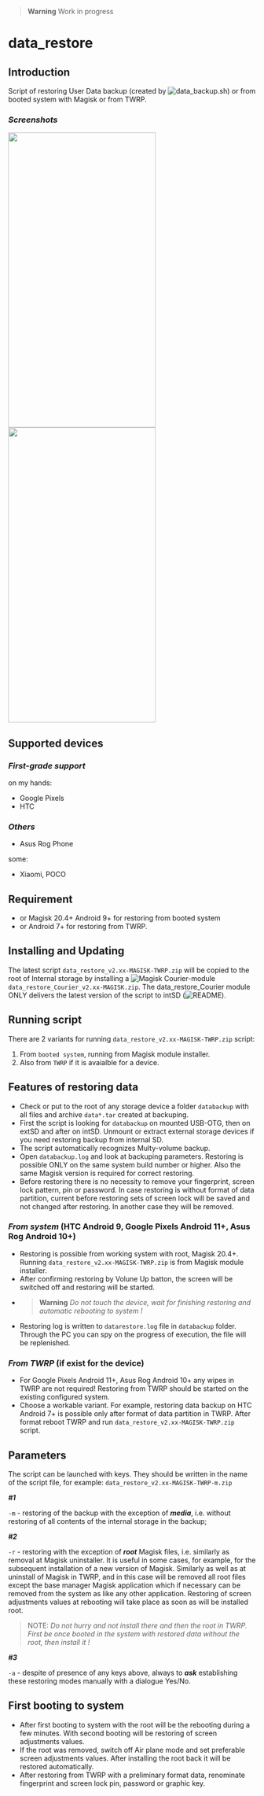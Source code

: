 > **Warning** Work in progress

# data_restore

## Introduction
Script of restoring User Data backup (created by ![data_backup.sh](https://github.com/Magisk-Modules-Alt-Repo/data_backup)) or from booted system with Magisk or from TWRP.

### ***Screenshots***

<img width="300" height="600" src="https://raw.githubusercontent.com/ziandzivan/data_restore/main/assets/Screenshot_20230301-132028.png"> <img width="300" height="600" src="https://raw.githubusercontent.com/ziandzivan/data_restore/main/assets/Screenshot_2023-03-02-03-36-34.png">

## Supported devices  
  
### ***First-grade support***
  
on my hands:
- Google Pixels
- HTC
  
### ***Others***

- Asus Rog Phone
  
some:
- Xiaomi, POCO

## Requirement

- or Magisk 20.4+ Android 9+ for restoring from booted system
- or Android 7+ for restoring from TWRP.

## Installing and Updating

The latest script `data_restore_v2.xx-MAGISK-TWRP.zip` will be copied to the root of Internal storage by installing a ![Magisk Courier-module](https://github.com/ziandzivan/data_restore_Courier) `data_restore_Courier_v2.xx-MAGISK.zip`. The data_restore_Courier module ONLY delivers the latest version of the script to intSD (![README](https://github.com/ziandzivan/data_restore_Courier#readme)).

## Running script

There are 2 variants for running `data_restore_v2.xx-MAGISK-TWRP.zip` script:
1. From `booted system`, running from Magisk module installer.
2. Also from `TWRP` if it is avaialble for a device. 

## Features of restoring data

- Check or put to the root of any storage device a folder `databackup` with all files and archive `data*.tar` created at backuping.
- First the script is looking for `databackup` on mounted USB-OTG, then on extSD and after on intSD. Unmount or extract external storage devices if you need restoring backup from internal SD.
- The script automatically recognizes Multy-volume backup.
- Open `databackup.log` and look at backuping parameters. Restoring is possible ONLY on the same system build number or higher. Also the same Magisk version is required for correct restoring.
- Before restoring there is no necessity to remove your fingerprint, screen lock pattern, pin or password. In case restoring is without format of data partition, current before restoring sets of screen lock will be saved and not changed after restoring. In another case they will be removed.

### ***From system*** (HTC Android 9, Google Pixels Android 11+, Asus Rog Android 10+)
- Restoring is possible from working system with root, Magisk 20.4+. Running `data_restore_v2.xx-MAGISK-TWRP.zip` is from Magisk module installer. 
- After confirming restoring by Volune Up batton, the screen will be switched off and restoring will be started.
- > **Warning** _Do not touch the device, wait for finishing restoring and automatic rebooting to system !_ 
- Restoring log is written to `datarestore.log` file in `databackup` folder. Through the PC you can spy on the progress of execution, the file will be replenished.

### ***From TWRP*** (if exist for the device)
- For Google Pixels Android 11+, Asus Rog Android 10+ any wipes in TWRP are not required! Restoring from TWRP should be started on the existing configured system.
- Choose a workable variant. For example, restoring data backup on HTC Android 7+ is possible only after format of data partition in TWRP. After format reboot TWRP and run `data_restore_v2.xx-MAGISK-TWRP.zip` script.

## Parameters

The script can be launched with keys. They should be written in the name of the script file, for example: `data_restore_v2.xx-MAGISK-TWRP-m.zip`

***#1***

`-m` - restoring of the backup with the exception of ***media***, i.e. without restoring of all contents of the internal storage in the backup;

***#2***

`-r` - restoring with the exception of ***root*** Magisk files, i.e. similarly as removal at Magisk uninstaller. It is useful in some cases, for example, for the subsequent installation of a new version of Magisk. Similarly as well as at uninstall of Magisk in TWRP, and in this case will be removed all root files except the base manager Magisk application which if necessary can be removed from the system as like any other application. Restoring of screen adjustments values at rebooting will take place as soon as will be installed root.
> NOTE: _Do not hurry and not install there and then the root in TWRP.  First be once booted in the system with restored data without the root, then install it !_

***#3***

`-a` - despite of presence of any keys above, always to ***ask*** establishing these restoring modes manually with a dialogue Yes/No.

## First booting to system

- After first booting to system with the root will be the rebooting during a few minutes. With second booting will be restoring of screen adjustments values.
- If the root was removed, switch off Air plane mode and set preferable screen adjustments values. After installing the root back it will be restored automatically.
- After restoring from TWRP with a preliminary format data, renominate fingerprint and screen lock pin, password or graphic key.
